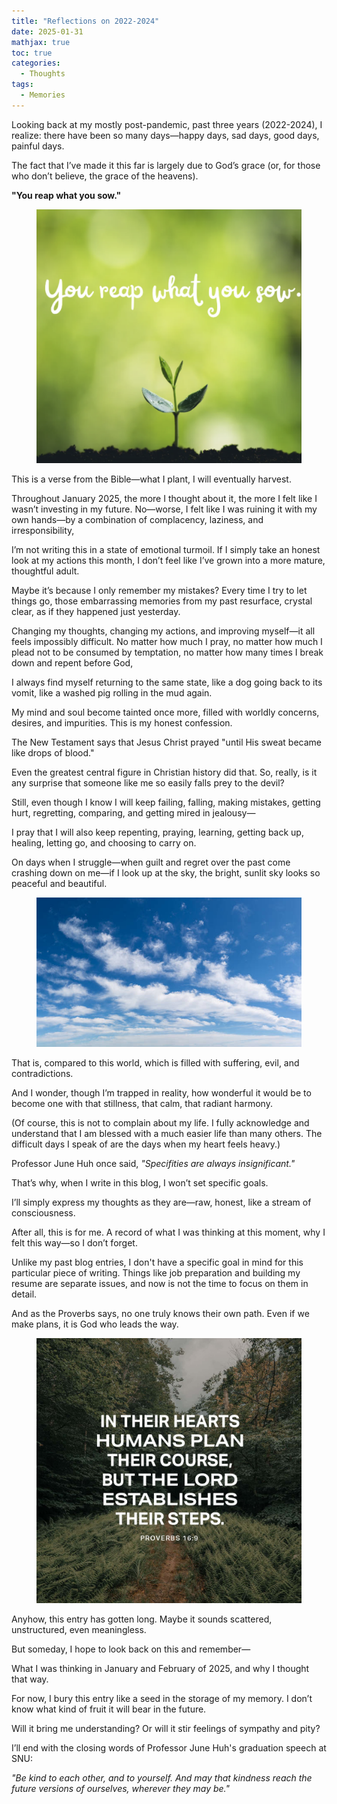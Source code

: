 ```yaml
---
title: "Reflections on 2022-2024"
date: 2025-01-31
mathjax: true
toc: true
categories:
  - Thoughts
tags:
  - Memories
---
```


Looking back at my mostly post-pandemic, past three years (2022-2024), I realize: there have been so many days—happy days, sad days, good days, painful days.  

The fact that I’ve made it this far is largely due to God’s grace (or, for those who don’t believe, the grace of the heavens).  

**"You reap what you sow."** 

<figure class="align-center">
  <img src="/assets/images/sow.png" alt="">
</figure> 

This is a verse from the Bible—what I plant, I will eventually harvest.  

Throughout January 2025, the more I thought about it, the more I felt like I wasn’t investing in my future. No—worse, I felt like I was ruining it with my own hands—by a combination of complacency, laziness, and irresponsibility, 

I’m not writing this in a state of emotional turmoil. If I simply take an honest look at my actions this month, I don’t feel like I’ve grown into a more mature, thoughtful adult.  

Maybe it’s because I only remember my mistakes? Every time I try to let things go, those embarrassing memories from my past resurface, crystal clear, as if they happened just yesterday.  

Changing my thoughts, changing my actions, and improving myself—it all feels impossibly difficult. No matter how much I pray, no matter how much I plead not to be consumed by temptation, no matter how many times I break down and repent before God,   

I always find myself returning to the same state, like a dog going back to its vomit, like a washed pig rolling in the mud again.  

My mind and soul become tainted once more, filled with worldly concerns, desires, and impurities. This is my honest confession.  

The New Testament says that Jesus Christ prayed "until His sweat became like drops of blood."  

Even the greatest central figure in Christian history did that. So, really, is it any surprise that someone like me so easily falls prey to the devil?  

Still, even though I know I will keep failing, falling, making mistakes, getting hurt, regretting, comparing, and getting mired in jealousy—  

I pray that I will also keep repenting, praying, learning, getting back up, healing, letting go, and choosing to carry on.  

On days when I struggle—when guilt and regret over the past come crashing down on me—if I look up at the sky, the bright, sunlit sky looks so peaceful and beautiful.  

<figure class="align-center">
  <img src="/assets/images/sky.jpg" alt="">
</figure> 

That is, compared to this world, which is filled with suffering, evil, and contradictions.

And I wonder, though I’m trapped in reality, how wonderful it would be to become one with that stillness, that calm, that radiant harmony.  

(Of course, this is not to complain about my life. I fully acknowledge and understand that I am blessed with a much easier life than many others. The difficult days I speak of are the days when my heart feels heavy.) 


Professor June Huh once said, *"Specifities are always insignificant."*  

That’s why, when I write in this blog, I won’t set specific goals.  

I’ll simply express my thoughts as they are—raw, honest, like a stream of consciousness.  

After all, this is for me. A record of what I was thinking at this moment, why I felt this way—so I don’t forget.  

Unlike my past blog entries, I don't have a specific goal in mind for this particular piece of writing. Things like job preparation and building my resume are separate issues, and now is not the time to focus on them in detail.  

And as the Proverbs says, no one truly knows their own path. Even if we make plans, it is God who leads the way.  

<figure class="align-center">
  <img src="/assets/images/steps.jpg" alt="">
</figure> 

Anyhow, this entry has gotten long. Maybe it sounds scattered, unstructured, even meaningless.  

But someday, I hope to look back on this and remember—  

What I was thinking in January and February of 2025, and why I thought that way.  

For now, I bury this entry like a seed in the storage of my memory. I don’t know what kind of fruit it will bear in the future.  

Will it bring me understanding? Or will it stir feelings of sympathy and pity?  

I’ll end with the closing words of Professor June Huh's graduation speech at SNU:  

*"Be kind to each other, and to yourself. And may that kindness reach the future versions of ourselves, wherever they may be."* 
